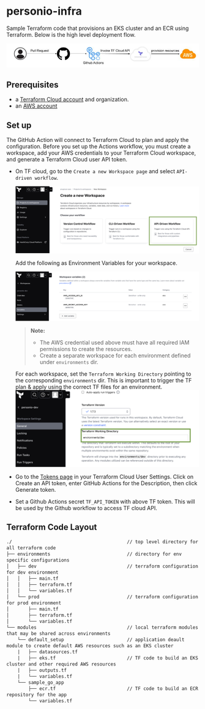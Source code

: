 # personio-infra

Sample Terraform code that provisions an EKS cluster and an ECR using Terraform. Below is the high level deployment flow.

![cicd.jpg](img/cicd.jpg)

## Prerequisites
- a [Terraform Cloud account](https://app.terraform.io/signup/account?utm_source=learn) and organization.
- an [AWS account](https://portal.aws.amazon.com/billing/signup?nc2=h_ct&src=default&redirect_url=https%3A%2F%2Faws.amazon.com%2Fregistration-confirmation#/start)

## Set up
The GitHub Action will connect to Terraform Cloud to plan and apply the configuration. Before you set up the Actions workflow, you must create a workspace, add your AWS credentials to your Terraform Cloud workspace, and generate a Terraform Cloud user API token.

- On TF cloud, go to the `Create a new Workspace page` and select `API-driven workflow`.

  ![new_wf.jpg](img/new_wf.jpg)

  Add the following as Environment Variables for your workspace.

  ![add_tf_var.jpg](img/add_tf_var.jpg)
  > **Note:**
  > - The AWS credential used above must have all required IAM permissions to create the resources.
  > - Create a separate workspace for each environment defined under `environments` dir.

  For each workspace, set the `Terraform Working Directory` pointing to the corresponding `environments` dir. This is important to trigger the TF plan & apply using the correct TF files for an environment. 
  ![tf_wrk_dir.jpg](img/tf_wrk_dir.jpg)
  
- Go to the [Tokens page](https://app.terraform.io/app/settings/tokens?utm_source=learn) in your Terraform Cloud User Settings. Click on Create an API token, enter GitHub Actions for the Description, then click Generate token.
- Set a Github Actions secret `TF_API_TOKEN` with above TF token. This will be used by the Github workflow to access TF cloud API.

## Terraform Code Layout
```
./                                          // top level directory for all terraform code
├── environments                            // directory for env specific configurations
│   ├── dev                                 // terraform configuration for dev environment
│   │   ├── main.tf
│   │   ├── terraform.tf
│   │   └── variables.tf
│   └── prod                                // terraform configuration for prod environment
│       ├── main.tf
│       ├── terraform.tf
│       └── variables.tf
└── modules                                 // local terraform modules that may be shared across environments
    └── default_setup                       // application deault module to create default AWS resources such as an EKS cluster
    |   ├── datasources.tf                  
    |   ├── eks.tf                          // TF code to build an EKS cluster and other required AWS resources
    |   ├── outputs.tf               
    |   └── variables.tf
    └── sample_go_app
        ├── ecr.tf                          // TF code to build an ECR repository for the app                   
        └── variables.tf

   
```

